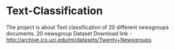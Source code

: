 # Text-Classification
The project is about Text classification of 20 different newsgroups documents.
20 newsgroup Dataset Download link - http://archive.ics.uci.edu/ml/datasets/Twenty+Newsgroups
